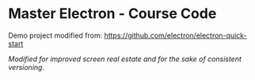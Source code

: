 # Master Electron - Course Code

Demo project modified from: https://github.com/electron/electron-quick-start

*Modified for improved screen real estate and for the sake of consistent versioning.*
